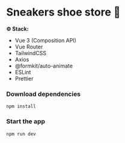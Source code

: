 # Sneakers shoe store 👟

**⚙️ Stack:**

- Vue 3 (Composition API)
- Vue Router
- TailwindCSS
- Axios
- @formkit/auto-animate
- ESLint
- Prettier

### Download dependencies

```shell
npm install
```

### Start the app

```shell
npm run dev
```

